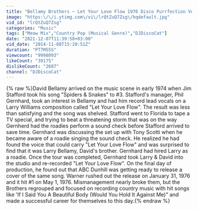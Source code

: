 ```yaml
---
title: "Bellamy Brothers ~ Let Your Love Flow 1976 Disco Purrfection Version"
image: "https:\/\/i.ytimg.com\/vi\/lrQtZuQ7Zsg\/hqdefault.jpg"
vid_id: "lrQtZuQ7Zsg"
categories: "Music"
tags: ["Meow Mix","Country Pop (Musical Genre)","DJDiscoCat"]
date: "2021-12-07T11:39:58+03:00"
vid_date: "2014-11-08T15:20:51Z"
duration: "PT7M55S"
viewcount: "9998093"
likeCount: "39175"
dislikeCount: "2687"
channel: "DJDiscoCat"
---
```

{% raw %}David Bellamy arrived on the music scene in early 1974 when Jim Stafford took his song &quot;Spiders &amp; Snakes&quot; to #3. Stafford's manager, Phil Gernhard, took an interest in Bellamy and had him record lead vocals on a Larry Williams composition called &quot;Let Your Love Flow&quot;. The result was less than satisfying and the song was shelved. Stafford went to Florida to tape a TV special, and trying to beat a threatening storm that was on the way Gernherd had the roadies perform a sound check before Stafford arrived to save time. Gernhard was discussing the set up with Tony Scotti when he became aware of a roadie singing the sound check. He realized he had found the voice that could carry &quot;Let Your Love Flow&quot; and was surprised to find that it was Larry Bellamy, David's brother. Gernhard had hired Larry as a roadie. Once the tour was completed, Gernhard took Larry &amp; David into the studio and re-recorded &quot;Let Your Love Flow&quot;. On the final day of production, he found out that ABC Dunhill was getting ready to release a cover of the same song. Warner rushed out the release on January 31, 1976 and it hit #1 on May 1, 1976. Mismanagement nearly broke them, but the Brothers regrouped and focused on recording country music with hit songs like 'If I Said You A Beautiful Body (Would You Hold It Against Me)&quot; and made a successful career for themselves to this day.{% endraw %}
